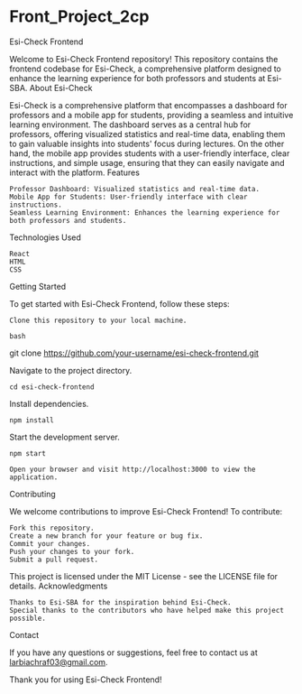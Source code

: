 # Front_Project_2cp
Esi-Check Frontend

Welcome to Esi-Check Frontend repository! This repository contains the frontend codebase for Esi-Check, a comprehensive platform designed to enhance the learning experience for both professors and students at Esi-SBA.
About Esi-Check

Esi-Check is a comprehensive platform that encompasses a dashboard for professors and a mobile app for students, providing a seamless and intuitive learning environment. The dashboard serves as a central hub for professors, offering visualized statistics and real-time data, enabling them to gain valuable insights into students' focus during lectures. On the other hand, the mobile app provides students with a user-friendly interface, clear instructions, and simple usage, ensuring that they can easily navigate and interact with the platform.
Features

    Professor Dashboard: Visualized statistics and real-time data.
    Mobile App for Students: User-friendly interface with clear instructions.
    Seamless Learning Environment: Enhances the learning experience for both professors and students.

Technologies Used

    React
    HTML
    CSS

Getting Started

To get started with Esi-Check Frontend, follow these steps:

    Clone this repository to your local machine.

    bash

git clone https://github.com/your-username/esi-check-frontend.git

Navigate to the project directory.


    cd esi-check-frontend

Install dependencies.


    npm install

Start the development server.


    npm start

    Open your browser and visit http://localhost:3000 to view the application.

Contributing

We welcome contributions to improve Esi-Check Frontend! To contribute:

    Fork this repository.
    Create a new branch for your feature or bug fix.
    Commit your changes.
    Push your changes to your fork.
    Submit a pull request.

This project is licensed under the MIT License - see the LICENSE file for details.
Acknowledgments

    Thanks to Esi-SBA for the inspiration behind Esi-Check.
    Special thanks to the contributors who have helped make this project possible.

Contact

If you have any questions or suggestions, feel free to contact us at larbiachraf03@gmail.com.

Thank you for using Esi-Check Frontend!
